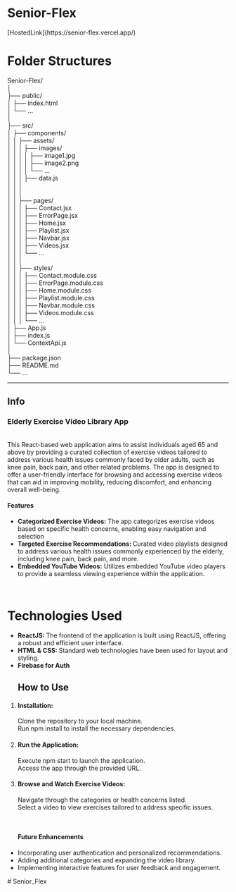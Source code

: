 <h1>Senior-Flex</h1>
<p>[HostedLink](https://senior-flex.vercel.app/)</p>
<h1>Folder Structures</h1>
Senior-Flex/ <br/>
│<br/>
├── public/<br/>
│   ├── index.html<br/>
│   └── ...<br/>
│<br/>
├── src/<br/>
│   ├── components/<br/>
│   │   ├── assets/<br/>
│   │   │   ├── images/<br/>
│   │   │   │   ├── image1.jpg<br/>
│   │   │   │   ├── image2.png<br/>
│   │   │   │   └── ...<br/>
│   │   │   ├── data.js<br/>
│   │   │   <br/>
│   │   │<br/>
│   │   ├── pages/<br/>
│   │   │   ├── Contact.jsx<br/>
│   │   │   ├── ErrorPage.jsx<br/>
│   │   │   ├── Home.jsx <br/>
│   │   │   ├── Playlist.jsx<br/>
│   │   │   ├── Navbar.jsx <br/>
│   │   │   ├── Videos.jsx <br/>
│   │   │   └── ... <br/>
│   │   │<br/>
│   │   ├── styles/ <br/>
│   │   │   ├── Contact.module.css <br/>
│   │   │   ├── ErrorPage.module.css <br/>
│   │   │   ├── Home.module.css <br/>
│   │   │   ├── Playlist.module.css <br/>
│   │   │   ├── Navbar.module.css <br/>
│   │   │   ├── Videos.module.css <br/>
│   │   │   └── ... <br/>
│   ├── App.js <br/>
│   ├── index.js <br/>
│   └── ContextApi.js <br/>
│ <br/>
├── package.json <br/>
├── README.md <br/>
└── ... <br/>
<hr/>
<h2>Info</h2>
<p>
  <h3>Elderly Exercise Video Library App</h3><br/>
    This React-based web application aims to assist individuals aged 65 and above by providing a curated collection of exercise videos tailored to address various health issues commonly faced by older adults, such as knee pain, back pain, and other related problems. The app is designed to offer a user-friendly interface for browsing and accessing exercise videos that can aid in improving mobility, reducing discomfort, and enhancing overall well-being.<br/>
</p>
    <h4>Features</h4>

 <ul>
    <li><b>Categorized Exercise Videos:</b>  The app categorizes exercise videos based on specific health concerns, enabling easy navigation and selection</li>
        <li><b>Targeted Exercise Recommendations: </b>Curated video playlists designed to address various health issues commonly experienced by the elderly, including knee pain, back pain, and more.</li>
                <li><b>Embedded YouTube Videos:</b> Utilizes embedded YouTube video players to provide a seamless viewing experience within the application.</li>
    </ul>
    <br/>
    <h1>Technologies Used</h1>
    <ul>
    <li><b>ReactJS: </b>The frontend of the application is built using ReactJS, offering a robust and efficient user interface.</li>
        <li><b>HTML & CSS: </b>  Standard web technologies have been used for layout and styling.</li>
        <li><b>Firebase for Auth</b></li>
    </ul>

<ol>
<h2>How to Use
</h2>
<li>
<h4><b>Installation:
</b></h4></li>
Clone the repository to your local machine.<br/>
Run npm install to install the necessary dependencies.<br/>

<li>
<h4><b>Run the Application:</b></h4>
</li>
Execute npm start to launch the application.<br/>
Access the app through the provided URL.<br/>

<li>
<h4><b>Browse and Watch Exercise Videos:</b></h4>
</li>
Navigate through the categories or health concerns listed.<br/>
Select a video to view exercises tailored to address specific issues.<br/>

</ol>

<br/>
<ul>
<h4>Future Enhancements
</h4>
<li>Incorporating user authentication and personalized recommendations.
</li>
<li>Adding additional categories and expanding the video library.
</li>
<li>Implementing interactive features for user feedback and engagement.
</li>

</ul>
#   S e n i o r _ F l e x 
 
 